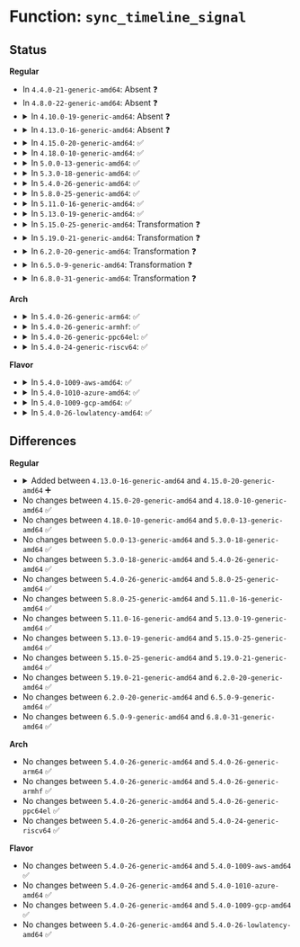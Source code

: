 # Function: <code>sync_timeline_signal</code>

## Status
<b>Regular</b>
<ul>
<li>
In <code>4.4.0-21-generic-amd64</code>: Absent ❓
</li>
<li>
In <code>4.8.0-22-generic-amd64</code>: Absent ❓
</li>
<li>
<details>
<summary>In <code>4.10.0-19-generic-amd64</code>: Absent ❓</summary>

```json
{
  "name": "sync_timeline_signal",
  "collision_type": "Unique Static",
  "inline_type": "Full",
  "funcs": [
    {
      "addr": 18446744071585318148,
      "name": "sync_timeline_signal",
      "external": false,
      "loc": "drivers/dma-buf/sw_sync.c:136",
      "file": "drivers/dma-buf/sw_sync.c",
      "inline": "not declared, inlined",
      "caller_inline": [
        "drivers/dma-buf/sw_sync.c:sw_sync_ioctl"
      ],
      "caller_func": []
    }
  ],
  "symbols": []
}
```
</details>
</li>
<li>
<details>
<summary>In <code>4.13.0-16-generic-amd64</code>: Absent ❓</summary>

```json
{
  "name": "sync_timeline_signal",
  "collision_type": "Unique Static",
  "inline_type": "Full",
  "funcs": [
    {
      "addr": 18446744071585405654,
      "name": "sync_timeline_signal",
      "external": false,
      "loc": "drivers/dma-buf/sw_sync.c:136",
      "file": "drivers/dma-buf/sw_sync.c",
      "inline": "not declared, inlined",
      "caller_inline": [
        "drivers/dma-buf/sw_sync.c:sw_sync_ioctl"
      ],
      "caller_func": []
    }
  ],
  "symbols": []
}
```
</details>
</li>
<li>
<details>
<summary>In <code>4.15.0-20-generic-amd64</code>: ✅</summary>

```c
void sync_timeline_signal(struct sync_timeline * obj, unsigned int inc)
```

```json
{
  "name": "sync_timeline_signal",
  "collision_type": "Unique Static",
  "inline_type": "No",
  "funcs": [
    {
      "addr": 18446744071585835184,
      "name": "sync_timeline_signal",
      "external": false,
      "loc": "drivers/dma-buf/sw_sync.c:205",
      "file": "drivers/dma-buf/sw_sync.c",
      "inline": "seen, unknown",
      "caller_inline": [],
      "caller_func": [
        "drivers/dma-buf/sw_sync.c:sw_sync_ioctl",
        "drivers/dma-buf/sw_sync.c:sw_sync_ioctl"
      ]
    }
  ],
  "symbols": [
    {
      "addr": 18446744071585835184,
      "name": "sync_timeline_signal",
      "section": ".text",
      "bind": "STB_LOCAL",
      "size": 265
    }
  ]
}
```
</details>
</li>
<li>
<details>
<summary>In <code>4.18.0-10-generic-amd64</code>: ✅</summary>

```c
void sync_timeline_signal(struct sync_timeline * obj, unsigned int inc)
```

```json
{
  "name": "sync_timeline_signal",
  "collision_type": "Unique Static",
  "inline_type": "No",
  "funcs": [
    {
      "addr": 18446744071586082400,
      "name": "sync_timeline_signal",
      "external": false,
      "loc": "drivers/dma-buf/sw_sync.c:205",
      "file": "drivers/dma-buf/sw_sync.c",
      "inline": "seen, unknown",
      "caller_inline": [],
      "caller_func": [
        "drivers/dma-buf/sw_sync.c:sw_sync_ioctl",
        "drivers/dma-buf/sw_sync.c:sw_sync_ioctl"
      ]
    }
  ],
  "symbols": [
    {
      "addr": 18446744071586082400,
      "name": "sync_timeline_signal",
      "section": ".text",
      "bind": "STB_LOCAL",
      "size": 265
    }
  ]
}
```
</details>
</li>
<li>
<details>
<summary>In <code>5.0.0-13-generic-amd64</code>: ✅</summary>

```c
void sync_timeline_signal(struct sync_timeline * obj, unsigned int inc)
```

```json
{
  "name": "sync_timeline_signal",
  "collision_type": "Unique Static",
  "inline_type": "No",
  "funcs": [
    {
      "addr": 18446744071586226464,
      "name": "sync_timeline_signal",
      "external": false,
      "loc": "drivers/dma-buf/sw_sync.c:204",
      "file": "drivers/dma-buf/sw_sync.c",
      "inline": "seen, unknown",
      "caller_inline": [],
      "caller_func": [
        "drivers/dma-buf/sw_sync.c:sw_sync_ioctl",
        "drivers/dma-buf/sw_sync.c:sw_sync_ioctl"
      ]
    }
  ],
  "symbols": [
    {
      "addr": 18446744071586226464,
      "name": "sync_timeline_signal",
      "section": ".text",
      "bind": "STB_LOCAL",
      "size": 265
    }
  ]
}
```
</details>
</li>
<li>
<details>
<summary>In <code>5.3.0-18-generic-amd64</code>: ✅</summary>

```c
void sync_timeline_signal(struct sync_timeline * obj, unsigned int inc)
```

```json
{
  "name": "sync_timeline_signal",
  "collision_type": "Unique Static",
  "inline_type": "No",
  "funcs": [
    {
      "addr": 18446744071586470208,
      "name": "sync_timeline_signal",
      "external": false,
      "loc": "drivers/dma-buf/sw_sync.c:195",
      "file": "drivers/dma-buf/sw_sync.c",
      "inline": "seen, unknown",
      "caller_inline": [],
      "caller_func": [
        "drivers/dma-buf/sw_sync.c:sw_sync_ioctl",
        "drivers/dma-buf/sw_sync.c:sw_sync_ioctl"
      ]
    }
  ],
  "symbols": [
    {
      "addr": 18446744071586470208,
      "name": "sync_timeline_signal",
      "section": ".text",
      "bind": "STB_LOCAL",
      "size": 289
    }
  ]
}
```
</details>
</li>
<li>
<details>
<summary>In <code>5.4.0-26-generic-amd64</code>: ✅</summary>

```c
void sync_timeline_signal(struct sync_timeline * obj, unsigned int inc)
```

```json
{
  "name": "sync_timeline_signal",
  "collision_type": "Unique Static",
  "inline_type": "No",
  "funcs": [
    {
      "addr": 18446744071586618048,
      "name": "sync_timeline_signal",
      "external": false,
      "loc": "drivers/dma-buf/sw_sync.c:192",
      "file": "drivers/dma-buf/sw_sync.c",
      "inline": "seen, unknown",
      "caller_inline": [],
      "caller_func": [
        "drivers/dma-buf/sw_sync.c:sw_sync_ioctl",
        "drivers/dma-buf/sw_sync.c:sw_sync_ioctl"
      ]
    }
  ],
  "symbols": [
    {
      "addr": 18446744071586618048,
      "name": "sync_timeline_signal",
      "section": ".text",
      "bind": "STB_LOCAL",
      "size": 285
    }
  ]
}
```
</details>
</li>
<li>
<details>
<summary>In <code>5.8.0-25-generic-amd64</code>: ✅</summary>

```c
void sync_timeline_signal(struct sync_timeline * obj, unsigned int inc)
```

```json
{
  "name": "sync_timeline_signal",
  "collision_type": "Unique Static",
  "inline_type": "No",
  "funcs": [
    {
      "addr": 18446744071587413136,
      "name": "sync_timeline_signal",
      "external": false,
      "loc": "drivers/dma-buf/sw_sync.c:192",
      "file": "drivers/dma-buf/sw_sync.c",
      "inline": "seen, unknown",
      "caller_inline": [],
      "caller_func": [
        "drivers/dma-buf/sw_sync.c:sw_sync_ioctl",
        "drivers/dma-buf/sw_sync.c:sw_sync_ioctl"
      ]
    }
  ],
  "symbols": [
    {
      "addr": 18446744071587413136,
      "name": "sync_timeline_signal",
      "section": ".text",
      "bind": "STB_LOCAL",
      "size": 275
    }
  ]
}
```
</details>
</li>
<li>
<details>
<summary>In <code>5.11.0-16-generic-amd64</code>: ✅</summary>

```c
void sync_timeline_signal(struct sync_timeline * obj, unsigned int inc)
```

```json
{
  "name": "sync_timeline_signal",
  "collision_type": "Unique Static",
  "inline_type": "No",
  "funcs": [
    {
      "addr": 18446744071587482880,
      "name": "sync_timeline_signal",
      "external": false,
      "loc": "drivers/dma-buf/sw_sync.c:192",
      "file": "drivers/dma-buf/sw_sync.c",
      "inline": "seen, unknown",
      "caller_inline": [],
      "caller_func": [
        "drivers/dma-buf/sw_sync.c:sw_sync_ioctl",
        "drivers/dma-buf/sw_sync.c:sw_sync_ioctl"
      ]
    }
  ],
  "symbols": [
    {
      "addr": 18446744071587482880,
      "name": "sync_timeline_signal",
      "section": ".text",
      "bind": "STB_LOCAL",
      "size": 257
    }
  ]
}
```
</details>
</li>
<li>
<details>
<summary>In <code>5.13.0-19-generic-amd64</code>: ✅</summary>

```c
void sync_timeline_signal(struct sync_timeline * obj, unsigned int inc)
```

```json
{
  "name": "sync_timeline_signal",
  "collision_type": "Unique Static",
  "inline_type": "No",
  "funcs": [
    {
      "addr": 18446744071587365152,
      "name": "sync_timeline_signal",
      "external": false,
      "loc": "drivers/dma-buf/sw_sync.c:192",
      "file": "drivers/dma-buf/sw_sync.c",
      "inline": "seen, unknown",
      "caller_inline": [],
      "caller_func": [
        "drivers/dma-buf/sw_sync.c:sw_sync_ioctl",
        "drivers/dma-buf/sw_sync.c:sw_sync_ioctl"
      ]
    }
  ],
  "symbols": [
    {
      "addr": 18446744071587365152,
      "name": "sync_timeline_signal",
      "section": ".text",
      "bind": "STB_LOCAL",
      "size": 257
    }
  ]
}
```
</details>
</li>
<li>
<details>
<summary>In <code>5.15.0-25-generic-amd64</code>: Transformation ❓</summary>

```c
void sync_timeline_signal(struct sync_timeline * obj, unsigned int inc)
```

```json
{
  "name": "sync_timeline_signal",
  "collision_type": "Unique Static",
  "inline_type": "No",
  "funcs": [
    {
      "addr": 0,
      "name": "sync_timeline_signal",
      "external": false,
      "loc": "drivers/dma-buf/sw_sync.c:192",
      "file": "drivers/dma-buf/sw_sync.c",
      "inline": "seen, unknown",
      "caller_inline": [],
      "caller_func": [
        "drivers/dma-buf/sw_sync.c:sw_sync_ioctl",
        "drivers/dma-buf/sw_sync.c:sw_sync_ioctl"
      ]
    }
  ],
  "symbols": [
    {
      "addr": 18446744071587932128,
      "name": "sync_timeline_signal",
      "section": ".text",
      "bind": "STB_LOCAL",
      "size": 285
    },
    {
      "addr": 18446744071592525185,
      "name": "sync_timeline_signal.cold",
      "section": ".text",
      "bind": "STB_LOCAL",
      "size": 42
    }
  ]
}
```
</details>
</li>
<li>
<details>
<summary>In <code>5.19.0-21-generic-amd64</code>: Transformation ❓</summary>

```c
void sync_timeline_signal(struct sync_timeline * obj, unsigned int inc)
```

```json
{
  "name": "sync_timeline_signal",
  "collision_type": "Unique Static",
  "inline_type": "No",
  "funcs": [
    {
      "addr": 0,
      "name": "sync_timeline_signal",
      "external": false,
      "loc": "drivers/dma-buf/sw_sync.c:192",
      "file": "drivers/dma-buf/sw_sync.c",
      "inline": "seen, unknown",
      "caller_inline": [],
      "caller_func": [
        "drivers/dma-buf/sw_sync.c:sw_sync_ioctl",
        "drivers/dma-buf/sw_sync.c:sw_sync_ioctl"
      ]
    }
  ],
  "symbols": [
    {
      "addr": 18446744071589283552,
      "name": "sync_timeline_signal",
      "section": ".text",
      "bind": "STB_LOCAL",
      "size": 312
    },
    {
      "addr": 18446744071594396593,
      "name": "sync_timeline_signal.cold",
      "section": ".text",
      "bind": "STB_LOCAL",
      "size": 42
    }
  ]
}
```
</details>
</li>
<li>
<details>
<summary>In <code>6.2.0-20-generic-amd64</code>: Transformation ❓</summary>

```c
void sync_timeline_signal(struct sync_timeline * obj, unsigned int inc)
```

```json
{
  "name": "sync_timeline_signal",
  "collision_type": "Unique Static",
  "inline_type": "No",
  "funcs": [
    {
      "addr": 0,
      "name": "sync_timeline_signal",
      "external": false,
      "loc": "drivers/dma-buf/sw_sync.c:192",
      "file": "drivers/dma-buf/sw_sync.c",
      "inline": "seen, unknown",
      "caller_inline": [],
      "caller_func": [
        "drivers/dma-buf/sw_sync.c:sw_sync_ioctl",
        "drivers/dma-buf/sw_sync.c:sw_sync_ioctl"
      ]
    }
  ],
  "symbols": [
    {
      "addr": 18446744071590845200,
      "name": "sync_timeline_signal",
      "section": ".text",
      "bind": "STB_LOCAL",
      "size": 312
    },
    {
      "addr": 18446744071596259619,
      "name": "sync_timeline_signal.cold",
      "section": ".text",
      "bind": "STB_LOCAL",
      "size": 42
    }
  ]
}
```
</details>
</li>
<li>
<details>
<summary>In <code>6.5.0-9-generic-amd64</code>: Transformation ❓</summary>

```c
void sync_timeline_signal(struct sync_timeline * obj, unsigned int inc)
```

```json
{
  "name": "sync_timeline_signal",
  "collision_type": "Unique Static",
  "inline_type": "No",
  "funcs": [
    {
      "addr": 0,
      "name": "sync_timeline_signal",
      "external": false,
      "loc": "drivers/dma-buf/sw_sync.c:192",
      "file": "drivers/dma-buf/sw_sync.c",
      "inline": "seen, unknown",
      "caller_inline": [],
      "caller_func": [
        "drivers/dma-buf/sw_sync.c:sw_sync_ioctl",
        "drivers/dma-buf/sw_sync.c:sw_sync_ioctl"
      ]
    }
  ],
  "symbols": [
    {
      "addr": 18446744071591188208,
      "name": "sync_timeline_signal",
      "section": ".text",
      "bind": "STB_LOCAL",
      "size": 579
    },
    {
      "addr": 18446744071596787747,
      "name": "sync_timeline_signal.cold",
      "section": ".text",
      "bind": "STB_LOCAL",
      "size": 43
    }
  ]
}
```
</details>
</li>
<li>
<details>
<summary>In <code>6.8.0-31-generic-amd64</code>: Transformation ❓</summary>

```c
void sync_timeline_signal(struct sync_timeline * obj, unsigned int inc)
```

```json
{
  "name": "sync_timeline_signal",
  "collision_type": "Unique Static",
  "inline_type": "No",
  "funcs": [
    {
      "addr": 0,
      "name": "sync_timeline_signal",
      "external": false,
      "loc": "drivers/dma-buf/sw_sync.c:230",
      "file": "drivers/dma-buf/sw_sync.c",
      "inline": "seen, unknown",
      "caller_inline": [],
      "caller_func": [
        "drivers/dma-buf/sw_sync.c:sw_sync_ioctl",
        "drivers/dma-buf/sw_sync.c:sw_sync_ioctl"
      ]
    }
  ],
  "symbols": [
    {
      "addr": 18446744071591534800,
      "name": "sync_timeline_signal",
      "section": ".text",
      "bind": "STB_LOCAL",
      "size": 579
    },
    {
      "addr": 18446744071597696696,
      "name": "sync_timeline_signal.cold",
      "section": ".text",
      "bind": "STB_LOCAL",
      "size": 43
    }
  ]
}
```
</details>
</li>
</ul>
<b>Arch</b>
<ul>
<li>
<details>
<summary>In <code>5.4.0-26-generic-arm64</code>: ✅</summary>

```c
void sync_timeline_signal(struct sync_timeline * obj, unsigned int inc)
```

```json
{
  "name": "sync_timeline_signal",
  "collision_type": "Unique Static",
  "inline_type": "No",
  "funcs": [
    {
      "addr": 18446603336499507984,
      "name": "sync_timeline_signal",
      "external": false,
      "loc": "drivers/dma-buf/sw_sync.c:192",
      "file": "drivers/dma-buf/sw_sync.c",
      "inline": "seen, unknown",
      "caller_inline": [],
      "caller_func": [
        "drivers/dma-buf/sw_sync.c:sw_sync_ioctl",
        "drivers/dma-buf/sw_sync.c:sw_sync_ioctl"
      ]
    }
  ],
  "symbols": [
    {
      "addr": 18446603336499507984,
      "name": "sync_timeline_signal",
      "section": ".text",
      "bind": "STB_LOCAL",
      "size": 408
    }
  ]
}
```
</details>
</li>
<li>
<details>
<summary>In <code>5.4.0-26-generic-armhf</code>: ✅</summary>

```c
void sync_timeline_signal(struct sync_timeline * obj, unsigned int inc)
```

```json
{
  "name": "sync_timeline_signal",
  "collision_type": "Unique Static",
  "inline_type": "No",
  "funcs": [
    {
      "addr": 3231977316,
      "name": "sync_timeline_signal",
      "external": false,
      "loc": "drivers/dma-buf/sw_sync.c:192",
      "file": "drivers/dma-buf/sw_sync.c",
      "inline": "seen, unknown",
      "caller_inline": [],
      "caller_func": [
        "drivers/dma-buf/sw_sync.c:sw_sync_ioctl",
        "drivers/dma-buf/sw_sync.c:sw_sync_ioctl"
      ]
    }
  ],
  "symbols": [
    {
      "addr": 3231977316,
      "name": "sync_timeline_signal",
      "section": ".text",
      "bind": "STB_LOCAL",
      "size": 388
    }
  ]
}
```
</details>
</li>
<li>
<details>
<summary>In <code>5.4.0-26-generic-ppc64el</code>: ✅</summary>

```c
void sync_timeline_signal(struct sync_timeline * obj, unsigned int inc)
```

```json
{
  "name": "sync_timeline_signal",
  "collision_type": "Unique Static",
  "inline_type": "No",
  "funcs": [
    {
      "addr": 13835058055292796240,
      "name": "sync_timeline_signal",
      "external": false,
      "loc": "drivers/dma-buf/sw_sync.c:192",
      "file": "drivers/dma-buf/sw_sync.c",
      "inline": "seen, unknown",
      "caller_inline": [],
      "caller_func": [
        "drivers/dma-buf/sw_sync.c:sw_sync_ioctl",
        "drivers/dma-buf/sw_sync.c:sw_sync_ioctl"
      ]
    }
  ],
  "symbols": [
    {
      "addr": 13835058055292796240,
      "name": "sync_timeline_signal",
      "section": ".text",
      "bind": "STB_LOCAL",
      "size": 528
    }
  ]
}
```
</details>
</li>
<li>
<details>
<summary>In <code>5.4.0-24-generic-riscv64</code>: ✅</summary>

```c
void sync_timeline_signal(struct sync_timeline * obj, unsigned int inc)
```

```json
{
  "name": "sync_timeline_signal",
  "collision_type": "Unique Static",
  "inline_type": "No",
  "funcs": [
    {
      "addr": 18446743936276719248,
      "name": "sync_timeline_signal",
      "external": false,
      "loc": "drivers/dma-buf/sw_sync.c:192",
      "file": "drivers/dma-buf/sw_sync.c",
      "inline": "seen, unknown",
      "caller_inline": [],
      "caller_func": [
        "drivers/dma-buf/sw_sync.c:sw_sync_ioctl",
        "drivers/dma-buf/sw_sync.c:sw_sync_ioctl"
      ]
    }
  ],
  "symbols": [
    {
      "addr": 18446743936276719248,
      "name": "sync_timeline_signal",
      "section": ".text",
      "bind": "STB_LOCAL",
      "size": 336
    }
  ]
}
```
</details>
</li>
</ul>
<b>Flavor</b>
<ul>
<li>
<details>
<summary>In <code>5.4.0-1009-aws-amd64</code>: ✅</summary>

```c
void sync_timeline_signal(struct sync_timeline * obj, unsigned int inc)
```

```json
{
  "name": "sync_timeline_signal",
  "collision_type": "Unique Static",
  "inline_type": "No",
  "funcs": [
    {
      "addr": 18446744071586308528,
      "name": "sync_timeline_signal",
      "external": false,
      "loc": "drivers/dma-buf/sw_sync.c:192",
      "file": "drivers/dma-buf/sw_sync.c",
      "inline": "seen, unknown",
      "caller_inline": [],
      "caller_func": [
        "drivers/dma-buf/sw_sync.c:sw_sync_ioctl",
        "drivers/dma-buf/sw_sync.c:sw_sync_ioctl"
      ]
    }
  ],
  "symbols": [
    {
      "addr": 18446744071586308528,
      "name": "sync_timeline_signal",
      "section": ".text",
      "bind": "STB_LOCAL",
      "size": 285
    }
  ]
}
```
</details>
</li>
<li>
<details>
<summary>In <code>5.4.0-1010-azure-amd64</code>: ✅</summary>

```c
void sync_timeline_signal(struct sync_timeline * obj, unsigned int inc)
```

```json
{
  "name": "sync_timeline_signal",
  "collision_type": "Unique Static",
  "inline_type": "No",
  "funcs": [
    {
      "addr": 18446744071586149584,
      "name": "sync_timeline_signal",
      "external": false,
      "loc": "drivers/dma-buf/sw_sync.c:192",
      "file": "drivers/dma-buf/sw_sync.c",
      "inline": "seen, unknown",
      "caller_inline": [],
      "caller_func": [
        "drivers/dma-buf/sw_sync.c:sw_sync_ioctl",
        "drivers/dma-buf/sw_sync.c:sw_sync_ioctl"
      ]
    }
  ],
  "symbols": [
    {
      "addr": 18446744071586149584,
      "name": "sync_timeline_signal",
      "section": ".text",
      "bind": "STB_LOCAL",
      "size": 279
    }
  ]
}
```
</details>
</li>
<li>
<details>
<summary>In <code>5.4.0-1009-gcp-amd64</code>: ✅</summary>

```c
void sync_timeline_signal(struct sync_timeline * obj, unsigned int inc)
```

```json
{
  "name": "sync_timeline_signal",
  "collision_type": "Unique Static",
  "inline_type": "No",
  "funcs": [
    {
      "addr": 18446744071586566016,
      "name": "sync_timeline_signal",
      "external": false,
      "loc": "drivers/dma-buf/sw_sync.c:192",
      "file": "drivers/dma-buf/sw_sync.c",
      "inline": "seen, unknown",
      "caller_inline": [],
      "caller_func": [
        "drivers/dma-buf/sw_sync.c:sw_sync_ioctl",
        "drivers/dma-buf/sw_sync.c:sw_sync_ioctl"
      ]
    }
  ],
  "symbols": [
    {
      "addr": 18446744071586566016,
      "name": "sync_timeline_signal",
      "section": ".text",
      "bind": "STB_LOCAL",
      "size": 285
    }
  ]
}
```
</details>
</li>
<li>
<details>
<summary>In <code>5.4.0-26-lowlatency-amd64</code>: ✅</summary>

```c
void sync_timeline_signal(struct sync_timeline * obj, unsigned int inc)
```

```json
{
  "name": "sync_timeline_signal",
  "collision_type": "Unique Static",
  "inline_type": "No",
  "funcs": [
    {
      "addr": 18446744071586677680,
      "name": "sync_timeline_signal",
      "external": false,
      "loc": "drivers/dma-buf/sw_sync.c:192",
      "file": "drivers/dma-buf/sw_sync.c",
      "inline": "seen, unknown",
      "caller_inline": [],
      "caller_func": [
        "drivers/dma-buf/sw_sync.c:sw_sync_ioctl",
        "drivers/dma-buf/sw_sync.c:sw_sync_ioctl"
      ]
    }
  ],
  "symbols": [
    {
      "addr": 18446744071586677680,
      "name": "sync_timeline_signal",
      "section": ".text",
      "bind": "STB_LOCAL",
      "size": 301
    }
  ]
}
```
</details>
</li>
</ul>

## Differences
<b>Regular</b>
<ul>
<li>
<details>
<summary>Added between <code>4.13.0-16-generic-amd64</code> and <code>4.15.0-20-generic-amd64</code> ➕</summary>

```c
void sync_timeline_signal(struct sync_timeline * obj, unsigned int inc)
```
</details>
</li>
<li>
No changes between <code>4.15.0-20-generic-amd64</code> and <code>4.18.0-10-generic-amd64</code> ✅
</li>
<li>
No changes between <code>4.18.0-10-generic-amd64</code> and <code>5.0.0-13-generic-amd64</code> ✅
</li>
<li>
No changes between <code>5.0.0-13-generic-amd64</code> and <code>5.3.0-18-generic-amd64</code> ✅
</li>
<li>
No changes between <code>5.3.0-18-generic-amd64</code> and <code>5.4.0-26-generic-amd64</code> ✅
</li>
<li>
No changes between <code>5.4.0-26-generic-amd64</code> and <code>5.8.0-25-generic-amd64</code> ✅
</li>
<li>
No changes between <code>5.8.0-25-generic-amd64</code> and <code>5.11.0-16-generic-amd64</code> ✅
</li>
<li>
No changes between <code>5.11.0-16-generic-amd64</code> and <code>5.13.0-19-generic-amd64</code> ✅
</li>
<li>
No changes between <code>5.13.0-19-generic-amd64</code> and <code>5.15.0-25-generic-amd64</code> ✅
</li>
<li>
No changes between <code>5.15.0-25-generic-amd64</code> and <code>5.19.0-21-generic-amd64</code> ✅
</li>
<li>
No changes between <code>5.19.0-21-generic-amd64</code> and <code>6.2.0-20-generic-amd64</code> ✅
</li>
<li>
No changes between <code>6.2.0-20-generic-amd64</code> and <code>6.5.0-9-generic-amd64</code> ✅
</li>
<li>
No changes between <code>6.5.0-9-generic-amd64</code> and <code>6.8.0-31-generic-amd64</code> ✅
</li>
</ul>
<b>Arch</b>
<ul>
<li>
No changes between <code>5.4.0-26-generic-amd64</code> and <code>5.4.0-26-generic-arm64</code> ✅
</li>
<li>
No changes between <code>5.4.0-26-generic-amd64</code> and <code>5.4.0-26-generic-armhf</code> ✅
</li>
<li>
No changes between <code>5.4.0-26-generic-amd64</code> and <code>5.4.0-26-generic-ppc64el</code> ✅
</li>
<li>
No changes between <code>5.4.0-26-generic-amd64</code> and <code>5.4.0-24-generic-riscv64</code> ✅
</li>
</ul>
<b>Flavor</b>
<ul>
<li>
No changes between <code>5.4.0-26-generic-amd64</code> and <code>5.4.0-1009-aws-amd64</code> ✅
</li>
<li>
No changes between <code>5.4.0-26-generic-amd64</code> and <code>5.4.0-1010-azure-amd64</code> ✅
</li>
<li>
No changes between <code>5.4.0-26-generic-amd64</code> and <code>5.4.0-1009-gcp-amd64</code> ✅
</li>
<li>
No changes between <code>5.4.0-26-generic-amd64</code> and <code>5.4.0-26-lowlatency-amd64</code> ✅
</li>
</ul>
